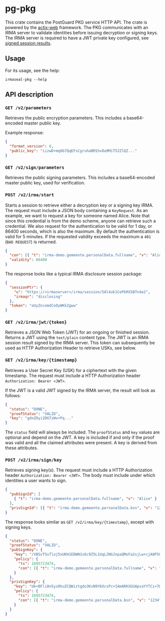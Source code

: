 # pg-pkg

This crate contains the PostGuard PKG service HTTP API. The crate is powered by
the [actix-web](https://actix.rs/) framework. The PKG communicates with an IRMA
server to validate identities before issuing decryption or signing keys. The
IRMA server is required to have a JWT private key configured, see [signed
session
results](https://irma.app/docs/irma-server/#signed-jwt-session-results).

## Usage

For its usage, see the help:

```
irmaseal-pkg --help
```

## API description

### `GET /v2/parameters`

Retrieves the public encryption parameters. This includes a base64-encoded master public
key.

Example response:

```JSON
{
  "format_version": 0,
  "public_key": "iizwD+mqUb7QqEFsCgruhaBM1hvOa9MiT52ZlQZ..."
}
```

### `GET /v2/sign/parameters`

Retrieves the public signing parameters. This includes a base64-encoded master public
key, used for verification.

### `POST /v2/irma/start`

Starts a session to retrieve either a decryption key or a signing key IRMA. The
request must include a JSON body containing a `KeyRequest`. As an example, we
want to request a key for someone named Alice. Note that since this credential
is from the demo scheme, anyone can retrieve such a credential. We also request
for the authentication to be valid for 1 day, or 86400 seconds, which is also
the maximum. By default the authentication is valid for 5 minutes. If the
requested validity exceeds the maximum a `401` (`BAD REQUEST`) is returned.

```JSON
{
  "con": [{ "t": "irma-demo.gemeente.personalData.fullname", "v": "Alice" }],
  "validity": 86400
}
```

The response looks like a typical IRMA disclosure session package:

```JSON
{
  "sessionPtr": {
    "u": "https://<irmaserver>/irma/session/5Al4uk1CePkRX5BTn4e2",
    "irmaqr": "disclosing"
  },
  "token": "oUyZncomdCoOyWKkZgww"
}
```

### `GET /v2/irma/jwt/{token}`

Retrieves a JSON Web Token (JWT) for an ongoing or finished session. Returns a
JWT using the `text/plain` content type. The JWT is an IRMA session result
signed by the IRMA server. This token can subsequently be used as HTTP
Authorization Header to retrieve USKs, see below.

### `GET /v2/irma/key/{timestamp}`

Retrieves a User Secret Key (USK) for a ciphertext with the given timestamp.
The request must include a HTTP Authorization header `Authorization: Bearer <JWT>`.

If the JWT is a valid JWT signed by the IRMA server, the result will look as
follows:

```JSON
{
  "status": "DONE",
  "proofStatus": "VALID",
  "key": "gdnZOyi2DGTzWv+Pq..."
}
```

The `status` field will always be included. The `proofStatus` and `key` values
are optional and depend on the JWT. A key is included if and only if the proof
was valid and all the claimed attributes were present. A key is derived from these attributes.

### `POST /v2/irma/sign/key`

Retrieves signing key(s). The request must include a HTTP Authorization header
`Authorization: Bearer <JWT>`. The body must include under which identities a user wants to sign.

```JSON
{
  "pubSignId": [
    { "t": "irma-demo.gemeente.personalData.fullname", "v": "Alice" }
  ],
  "privSignId": [{ "t": "irma-demo.gemeente.personalData.bsn", "v": "1234" }]
}
```

The response looks similar as `GET /v2/irma/key/{timestamp}`, except with signing keys.

```JSON
{
  "status": "DONE",
  "proofStatus": "VALID",
  "pubSignKey": {
    "key": "/VBSvTSsTloj5xUKH1EDWN1s6c9Z5L1UqL2NGJnpaQMoFa2sjLw+cjA8P5OD3AwP7zv1VcU7Tzon/8J/vnVLbzGNswBZk5KAjYZVrFNZx34/5Hbk28ajjqVA4fKqNawB",
    "policy": {
      "ts": 1695723474,
      "con": [{ "t": "irma-demo.gemeente.personalData.fullname", "v": "Alice" }]
    }
  },
  "privSignKey": {
    "key": "Uk+BFli0n5yz8huZCQWiztgdo3KvN9Y6XcsPc+IAmARKXGUApvaYYTCi+7WdjxZzXs1mnrAas3r5wuWu2ecuQaSyboyIuCbGD/P7+FO1rc712czlVm6RxKrZx4BjlsqU",
    "policy": {
      "ts": 1695723474,
      "con": [{ "t": "irma-demo.gemeente.personalData.bsn", "v": "1234" }]
    }
  }
}
```
